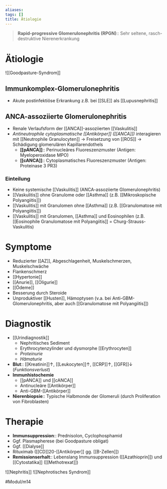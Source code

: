 ```yaml
---
aliases:
tags: []
title: Ätiologie
---
```

> **Rapid-progressive Glomerulonephritis (RPGN)**:: Sehr seltene, rasch-destruktive Nierenerkrankung

# Ätiologie
![[Goodpasture-Syndrom]]
## Immunkomplex-Glomerulonephritis
- Akute postinfektiöse Erkrankung z.B. bei [[SLE]] als [[Lupusnephritis]]
## ANCA-assoziierte Glomerulonephritis
- Renale Verlaufsform der [[ANCA]]-assoziierten [[Vaskulitis]]
- *Antineutrophile cytoplasmatische [[Antikörper]] ([[ANCA]])* interagieren mit [[Neutrophile Granulocyten]] → Freisetzung von [[ROS]] → Schädigung glomerulären Kapillarendothels
	- **[[pANCA]]**:: Perinucleäres Fluoreszenzmuster (Antigen: Myeloperoxidase MPO)
	- **[[cANCA]]**:: Cytoplasmatisches Fluoreszenzmuster (Antigen: Proteinase 3 PR3)
### Einteilung
- Keine systemische [[Vaskulitis]] (ANCA-assoziierte Glomerulonephritis)
- [[Vaskulitis]] ohne Granulome oder [[Asthma]] (z.B. [[Mikroskopische Polyangiitis]])
- [[Vaskulitis]] mit Granulomen ohne [[Asthma]] (z.B. [[Granulomatose mit Polyangiitis]])
- [[Vaskulitis]] mit Granulomen, [[Asthma]] und Eosinophilen (z.B. [[Eosinophile Granulomatose mit Polyangiitis]] = Churg-Strauss-Vaskulitis)
# Symptome
- Reduzierter [[AZ]], Abgeschlagenheit, Muskelschmerzen, Muskelschwäche
- Flankenschmerz
- [[Hypertonie]]
- [[Anurie]], [[Oligurie]]
- [[Ödeme]]
- Besserung durch Steroide
- Unproduktiver [[Husten]], Hämoptysen (v.a. bei Anti-GBM-Glomerulonephritis, aber auch [[Granulomatose mit Polyangiitis]])

# Diagnostik
- [[Urindiagnostik]]
	- Nephritisches Sediment
	- Erythrocytenzylinder und dysmorphe [[Erythrocyten]]
	- *Proteinurie*
	- *Hämaturie*
- **Blut**:: [[Kreatinin]]↑, [[Leukocyten]]↑, [[CRP]]↑, [[GFR]]↓ (*Funktionsverlust*)
- **Immunhistochemie**
	- [[pANCA]] und [[cANCA]]
	- Antinucleäre [[Antikörper]]
	- Anti-GBM-[[Antikörper]]
- **Nierenbiopsie**:: Typische Halbmonde der Glomeruli (durch Proliferation von Fibroblasten)

# Therapie
- **Immunsuppression**:: Prednisolon, Cyclophosphamid
- Ggf. Plasmapherese (bei Goodpasture obligat)
- Ggf. [[Dialyse]]
- Rituximab ([[CD]]20-[[Antikörper]] gg. [[B-Zellen]])
- **Remissionserhalt**:: Lebenslang Immunsuppression ([[Azathioprin]]) und [[Cytostatika]] ([[Methotrexat]])


![[Nephritis]]
![[Nephrotisches Syndrom]]

#Modul/m14 